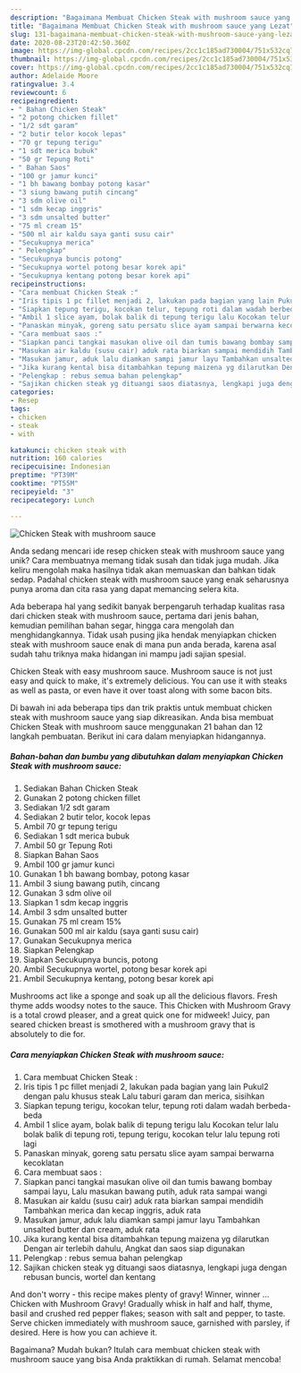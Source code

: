 ```yaml
---
description: "Bagaimana Membuat Chicken Steak with mushroom sauce yang Lezat"
title: "Bagaimana Membuat Chicken Steak with mushroom sauce yang Lezat"
slug: 131-bagaimana-membuat-chicken-steak-with-mushroom-sauce-yang-lezat
date: 2020-08-23T20:42:50.360Z
image: https://img-global.cpcdn.com/recipes/2cc1c185ad730004/751x532cq70/chicken-steak-with-mushroom-sauce-foto-resep-utama.jpg
thumbnail: https://img-global.cpcdn.com/recipes/2cc1c185ad730004/751x532cq70/chicken-steak-with-mushroom-sauce-foto-resep-utama.jpg
cover: https://img-global.cpcdn.com/recipes/2cc1c185ad730004/751x532cq70/chicken-steak-with-mushroom-sauce-foto-resep-utama.jpg
author: Adelaide Moore
ratingvalue: 3.4
reviewcount: 6
recipeingredient:
- " Bahan Chicken Steak"
- "2 potong chicken fillet"
- "1/2 sdt garam"
- "2 butir telor kocok lepas"
- "70 gr tepung terigu"
- "1 sdt merica bubuk"
- "50 gr Tepung Roti"
- " Bahan Saos"
- "100 gr jamur kunci"
- "1 bh bawang bombay potong kasar"
- "3 siung bawang putih cincang"
- "3 sdm olive oil"
- "1 sdm kecap inggris"
- "3 sdm unsalted butter"
- "75 ml cream 15"
- "500 ml air kaldu saya ganti susu cair"
- "Secukupnya merica"
- " Pelengkap"
- "Secukupnya buncis potong"
- "Secukupnya wortel potong besar korek api"
- "Secukupnya kentang potong besar korek api"
recipeinstructions:
- "Cara membuat Chicken Steak :"
- "Iris tipis 1 pc fillet menjadi 2, lakukan pada bagian yang lain Pukul2 dengan palu khusus steak Lalu taburi garam dan merica, sisihkan"
- "Siapkan tepung terigu, kocokan telur, tepung roti dalam wadah berbeda-beda"
- "Ambil 1 slice ayam, bolak balik di tepung terigu lalu Kocokan telur lalu bolak balik di tepung roti, tepung terigu, kocokan telur lalu tepung roti lagi"
- "Panaskan minyak, goreng satu persatu slice ayam sampai berwarna kecoklatan"
- "Cara membuat saos :"
- "Siapkan panci tangkai masukan olive oil dan tumis bawang bombay sampai layu, Lalu masukan bawang putih, aduk rata sampai wangi"
- "Masukan air kaldu (susu cair) aduk rata biarkan sampai mendidih Tambahkan merica dan kecap inggris, aduk rata"
- "Masukan jamur, aduk lalu diamkan sampi jamur layu Tambahkan unsalted butter dan cream, aduk rata"
- "Jika kurang kental bisa ditambahkan tepung maizena yg dilarutkan Dengan air terlebih dahulu, Angkat dan saos siap digunakan"
- "Pelengkap : rebus semua bahan pelengkap"
- "Sajikan chicken steak yg dituangi saos diatasnya, lengkapi juga dengan rebusan buncis, wortel dan kentang"
categories:
- Resep
tags:
- chicken
- steak
- with

katakunci: chicken steak with 
nutrition: 160 calories
recipecuisine: Indonesian
preptime: "PT39M"
cooktime: "PT55M"
recipeyield: "3"
recipecategory: Lunch

---
```



![Chicken Steak with mushroom sauce](https://img-global.cpcdn.com/recipes/2cc1c185ad730004/751x532cq70/chicken-steak-with-mushroom-sauce-foto-resep-utama.jpg)

Anda sedang mencari ide resep chicken steak with mushroom sauce yang unik? Cara membuatnya memang tidak susah dan tidak juga mudah. Jika keliru mengolah maka hasilnya tidak akan memuaskan dan bahkan tidak sedap. Padahal chicken steak with mushroom sauce yang enak seharusnya punya aroma dan cita rasa yang dapat memancing selera kita.

Ada beberapa hal yang sedikit banyak berpengaruh terhadap kualitas rasa dari chicken steak with mushroom sauce, pertama dari jenis bahan, kemudian pemilihan bahan segar, hingga cara mengolah dan menghidangkannya. Tidak usah pusing jika hendak menyiapkan chicken steak with mushroom sauce enak di mana pun anda berada, karena asal sudah tahu triknya maka hidangan ini mampu jadi sajian spesial.

Chicken Steak with easy mushroom sauce. Mushroom sauce is not just easy and quick to make, it&#39;s extremely delicious. You can use it with steaks as well as pasta, or even have it over toast along with some bacon bits.


Di bawah ini ada beberapa tips dan trik praktis untuk membuat chicken steak with mushroom sauce yang siap dikreasikan. Anda bisa membuat Chicken Steak with mushroom sauce menggunakan 21 bahan dan 12 langkah pembuatan. Berikut ini cara dalam menyiapkan hidangannya.

<!--inarticleads1-->

##### Bahan-bahan dan bumbu yang dibutuhkan dalam menyiapkan Chicken Steak with mushroom sauce:

1. Sediakan  Bahan Chicken Steak
1. Gunakan 2 potong chicken fillet
1. Sediakan 1/2 sdt garam
1. Sediakan 2 butir telor, kocok lepas
1. Ambil 70 gr tepung terigu
1. Sediakan 1 sdt merica bubuk
1. Ambil 50 gr Tepung Roti
1. Siapkan  Bahan Saos
1. Ambil 100 gr jamur kunci
1. Gunakan 1 bh bawang bombay, potong kasar
1. Ambil 3 siung bawang putih, cincang
1. Gunakan 3 sdm olive oil
1. Siapkan 1 sdm kecap inggris
1. Ambil 3 sdm unsalted butter
1. Gunakan 75 ml cream 15%
1. Gunakan 500 ml air kaldu (saya ganti susu cair)
1. Gunakan Secukupnya merica
1. Siapkan  Pelengkap
1. Siapkan Secukupnya buncis, potong
1. Ambil Secukupnya wortel, potong besar korek api
1. Ambil Secukupnya kentang, potong besar korek api


Mushrooms act like a sponge and soak up all the delicious flavors. Fresh thyme adds woodsy notes to the sauce. This Chicken with Mushroom Gravy is a total crowd pleaser, and a great quick one for midweek! Juicy, pan seared chicken breast is smothered with a mushroom gravy that is absolutely to die for. 

<!--inarticleads2-->

##### Cara menyiapkan Chicken Steak with mushroom sauce:

1. Cara membuat Chicken Steak :
1. Iris tipis 1 pc fillet menjadi 2, lakukan pada bagian yang lain Pukul2 dengan palu khusus steak Lalu taburi garam dan merica, sisihkan
1. Siapkan tepung terigu, kocokan telur, tepung roti dalam wadah berbeda-beda
1. Ambil 1 slice ayam, bolak balik di tepung terigu lalu Kocokan telur lalu bolak balik di tepung roti, tepung terigu, kocokan telur lalu tepung roti lagi
1. Panaskan minyak, goreng satu persatu slice ayam sampai berwarna kecoklatan
1. Cara membuat saos :
1. Siapkan panci tangkai masukan olive oil dan tumis bawang bombay sampai layu, Lalu masukan bawang putih, aduk rata sampai wangi
1. Masukan air kaldu (susu cair) aduk rata biarkan sampai mendidih Tambahkan merica dan kecap inggris, aduk rata
1. Masukan jamur, aduk lalu diamkan sampi jamur layu Tambahkan unsalted butter dan cream, aduk rata
1. Jika kurang kental bisa ditambahkan tepung maizena yg dilarutkan Dengan air terlebih dahulu, Angkat dan saos siap digunakan
1. Pelengkap : rebus semua bahan pelengkap
1. Sajikan chicken steak yg dituangi saos diatasnya, lengkapi juga dengan rebusan buncis, wortel dan kentang


And don&#39;t worry - this recipe makes plenty of gravy! Winner, winner … Chicken with Mushroom Gravy! Gradually whisk in half and half, thyme, basil and crushed red pepper flakes; season with salt and pepper, to taste. Serve chicken immediately with mushroom sauce, garnished with parsley, if desired. Here is how you can achieve it. 

Bagaimana? Mudah bukan? Itulah cara membuat chicken steak with mushroom sauce yang bisa Anda praktikkan di rumah. Selamat mencoba!
